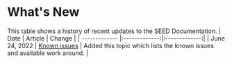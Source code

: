 # What's New

This table shows a history of recent updates to the SEED Documentation.
| Date  | Article | Change |
| ------------- |:-------------:|:-------------:|
| June 24, 2022     | [Known issues](https://docs.developer.tech.gov.sg/docs/security-suite-for-engineering-endpoint-devices/#/known-issues)     | Added this topic which lists the known issues and available work around. |
